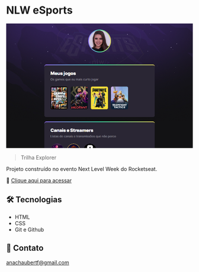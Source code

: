 # NLW eSports

![preview](./.github/preview.png)

>Trilha Explorer

Projeto construído no evento Next Level Week do Rocketseat.

🔗 [Clique aqui para acessar](https://anahaubert.github.io/nlw-esports-explorer/)

## 🛠️ Tecnologias

- HTML
- CSS
- Git e Github

## 📧 Contato 
anachaubertf@gmail.com
